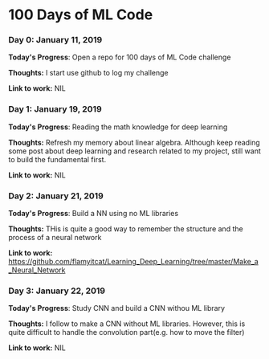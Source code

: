 # 100 Days of ML Code

### Day 0: January 11, 2019

**Today's Progress**: Open a repo for 100 days of ML Code challenge

**Thoughts:** I start use github to log my challenge

**Link to work:** NIL

### Day 1: January 19, 2019

**Today's Progress**: Reading the math knowledge for deep learning

**Thoughts:** Refresh my memory about linear algebra. Although keep reading some post about deep learning and research related to my project, still want to build the fundamental first.

**Link to work:** NIL

### Day 2: January 21, 2019

**Today's Progress**: Build a NN using no ML libraries

**Thoughts:** THis is quite a good way to remember the structure and the process of a neural network

**Link to work:** https://github.com/flamyitcat/Learning_Deep_Learning/tree/master/Make_a_Neural_Network

### Day 3: January 22, 2019

**Today's Progress**: Study CNN and build a CNN withou ML library

**Thoughts:** I follow to make a CNN without ML libraries. However, this is quite difficult to handle the convolution part(e.g. how to move the filter)

**Link to work:** NIL
<!---
### Day 1: February 30, 2016 (Example 2) 

**Today's Progress**: I've gone through many exercises on KhanAcademy.

**Thoughts** I've recently started coding, and it's a great feeling when I finally solve an algorithm challenge after a lot of attempts and hours spent.

**Link(s) to work**
[Find the Longest Word in a String](www.github.com)
--->